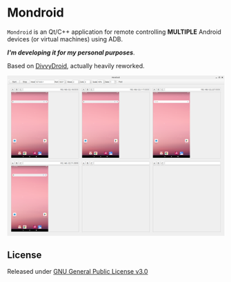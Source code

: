 # Mondroid

`Mondroid` is an Qt/C++ application for remote controlling **MULTIPLE** Android devices (or virtual machines) using ADB.

***I'm developing it for my personal purposes***.

Based on  [DivvyDroid](https://github.com/maxrd2/DivvyDroid/), actually heavily reworked.

![screenshot](screenshot.png)

## License
Released under [GNU General Public License v3.0](LICENSE)
